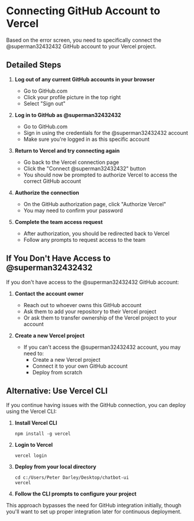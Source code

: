 # Connecting GitHub Account to Vercel

Based on the error screen, you need to specifically connect the @superman32432432 GitHub account to your Vercel project.

## Detailed Steps

1. **Log out of any current GitHub accounts in your browser**
   - Go to GitHub.com
   - Click your profile picture in the top right
   - Select "Sign out"

2. **Log in to GitHub as @superman32432432**
   - Go to GitHub.com
   - Sign in using the credentials for the @superman32432432 account
   - Make sure you're logged in as this specific account

3. **Return to Vercel and try connecting again**
   - Go back to the Vercel connection page
   - Click the "Connect @superman32432432" button
   - You should now be prompted to authorize Vercel to access the correct GitHub account

4. **Authorize the connection**
   - On the GitHub authorization page, click "Authorize Vercel"
   - You may need to confirm your password

5. **Complete the team access request**
   - After authorization, you should be redirected back to Vercel
   - Follow any prompts to request access to the team

## If You Don't Have Access to @superman32432432

If you don't have access to the @superman32432432 GitHub account:

1. **Contact the account owner**
   - Reach out to whoever owns this GitHub account
   - Ask them to add your repository to their Vercel project
   - Or ask them to transfer ownership of the Vercel project to your account

2. **Create a new Vercel project**
   - If you can't access the @superman32432432 account, you may need to:
     - Create a new Vercel project
     - Connect it to your own GitHub account
     - Deploy from scratch

## Alternative: Use Vercel CLI

If you continue having issues with the GitHub connection, you can deploy using the Vercel CLI:

1. **Install Vercel CLI**
   ```
   npm install -g vercel
   ```

2. **Login to Vercel**
   ```
   vercel login
   ```

3. **Deploy from your local directory**
   ```
   cd c:/Users/Peter Darley/Desktop/chatbot-ui
   vercel
   ```

4. **Follow the CLI prompts to configure your project**

This approach bypasses the need for GitHub integration initially, though you'll want to set up proper integration later for continuous deployment.